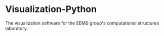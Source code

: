 # Visualization-Python
The visualization software for the EEMS group's computational structures laboratory.
